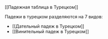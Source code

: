 [[Падежная таблица в Турецком]]

Падежи в турецком разделяются на 7 видов:
* [[Дательный падеж в Турецком]]
* [[Винительный падеж в Турецком]]